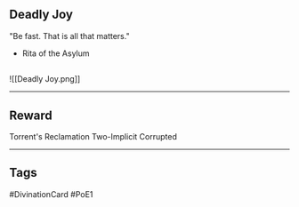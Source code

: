 ## Deadly Joy
"Be fast. That is all that matters."
- Rita of the Asylum
## 
![[Deadly Joy.png]]

---
## Reward
Torrent's Reclamation
Two-Implicit
Corrupted

---
## Tags
#DivinationCard
#PoE1